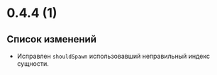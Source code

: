 # 0.4.4 (1)

## Список изменений

- Исправлен `shouldSpawn` использовавший неправильный индекс сущности.
